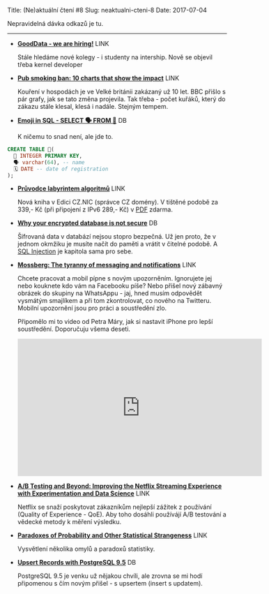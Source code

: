 Title: (Ne)aktuální čtení #8
Slug: neaktualni-cteni-8
Date: 2017-07-04

Nepravidelná dávka odkazů je tu.

---

*   **[GoodData - we are hiring!](http://app.jobvite.com/m?36uJMiwS)** <span class="label label-default">LINK</span>

    Stále hledáme nové kolegy - i studenty na intership. Nově se objevil třeba kernel developer

*   **[Pub smoking ban: 10 charts that show the impact](http://www.bbc.com/news/health-40444460)** <span class="label label-default">LINK</span>

    Kouření v hospodách je ve Velké británii zakázaný už 10 let. BBC přišlo s pár grafy, jak se tato změna projevila. Tak třeba - počet kuřáků, který do zákazu stále klesal, klesá i nadále. Stejným tempem.

*   **[Emoji in SQL - SELECT 🗣 FROM 👤](http://baldi.me/blog/emoji-in-sql)** <span class="label label-success">DB</span>

    K ničemu to snad není, ale jde to.

```sql
CREATE TABLE 👤(
  🔑 INTEGER PRIMARY KEY,
  🗣 varchar(64), -- name
  🗓 DATE -- date of registration
);
```

*   **[Průvodce labyrintem algoritmů](https://knihy.nic.cz/)** <span class="label label-default">LINK</span>

    Nová kniha v Edici CZ.NIC (správce CZ domény). V tištěné podobě za 339,- Kč (při připojení z IPv6 289,- Kč) v [PDF](https://knihy.nic.cz/files/edice/Pruvodce_labyrintem_algoritmu.pdf) zdarma.

*   **[Why your encrypted database is not secure](https://blog.acolyer.org/2017/06/16/why-your-encrypted-database-is-not-secure/)** <span class="label label-success">DB</span>

    Šifrovaná data v databází nejsou stopro bezpečná. Už jen proto, že v jednom okmžiku je musíte načít do paměti a vrátit v čitelné podobě. A [SQL Injection](https://cs.wikipedia.org/wiki/SQL_injection) je kapitola sama pro sebe.

*   **[Mossberg: The tyranny of messaging and notifications](https://www.theverge.com/2016/7/6/12102874/walt-mossberg-messaging-notifications)** <span class="label label-default">LINK</span>

    Chcete pracovat a mobil pípne s novým upozorněním. Ignorujete jej nebo kouknete kdo vám na Facebooku píše? Nebo přišel nový zábavný obrázek do skupiny na WhatsAppu - jaj, hned musím odpovědět vysmátým smajlíkem a při tom zkontrolovat, co nového na Twitteru. Mobilní upozornění jsou pro práci a soustředění zlo.

    Připomělo mi to video od Petra Máry, jak si nastavit iPhone pro lepší soustředění. Doporučuju všema deseti.

    <iframe width="560" height="315" src="https://www.youtube.com/embed/ZOXAAVOi-IQ" frameborder="0" allowfullscreen></iframe>

*   **[A/B Testing and Beyond: Improving the Netflix Streaming Experience with Experimentation and Data Science](https://medium.com/netflix-techblog/a-b-testing-and-beyond-improving-the-netflix-streaming-experience-with-experimentation-and-data-5b0ae9295bdf)** <span class="label label-default">LINK</span>

    Netflix se snaží poskytovat zákazníkům nejlepší zážitek z používání (Quality of Experience - QoE). Aby toho dosáhli používájí A/B testování a vědecké metody k měření výsledku.

*   **[Paradoxes of Probability and Other Statistical Strangeness](http://quillette.com/2017/05/26/paradoxes-probability-statistical-strangeness)** <span class="label label-default">LINK</span>

    Vysvětlení několika omylů a paradoxů statistiky.

*   **[Upsert Records with PostgreSQL 9.5](https://hashrocket.com/blog/posts/upsert-records-with-postgresql-9-5)** <span class="label label-success">DB</span>

    PostgreSQL 9.5 je venku už nějakou chvíli, ale zrovna se mi hodí připomenou s čím novým přišel - s upsertem (insert s updatem).
